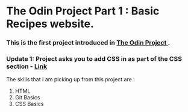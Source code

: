 # The Odin Project Part 1 : Basic Recipes website. 

### This is the first project introduced in <a href ="https://www.theodinproject.com/paths/foundations/courses/foundations/lessons/recipes"> The Odin Project </a>.

### Update 1: Project asks you to add CSS in as part of the CSS section - <a href="https://www.theodinproject.com/paths/foundations/courses/foundations/lessons/css-foundations"> Link </a>


The skills that I am picking up from this project are :
1. HTML
2. Git Basics
3. CSS Basics
